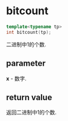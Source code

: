 # bitcount

```c++
template<typename tp>
int bitcount(tp);
```

二进制中1的个数.

## parameter

**x** - 数字.

## return value

返回二进制中1的个数.